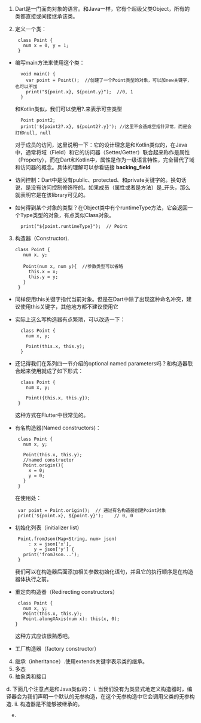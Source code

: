 1. Dart是一门面向对象的语言。和Java一样，它有个超级父类Object，所有的类都直接或间接继承该类。
2. 定义一个类：

		class Point {  
		  num x = 0, y = 1;  
		}
- 编写main方法来使用这个类：
	   
		void main() {  
		  var point = Point();  //创建了一个Point类型的对象，可以加new关键字，也可以不加
		  print("${point.x}, ${point.y}");  //0, 1
		}
	 和Kotlin类似，我们可以使用?.来表示可空类型
	
		Point point2;  
		print('${point2?.x}, ${point2?.y}'); //这里不会造成空指针异常，而是会打印null, null
	对于成员的访问，这里说明一下：它的设计理念是和Kotlin类似的，在Java中，通常将域（Field）和它的访问器（Setter/Getter）联合起来称作是属性（Property），而在Dart和Kotlin中，属性是作为一级语言特性，完全替代了域和访问器的概念。具体的理解可以参看链接 **backing_field**
	
- 访问控制：Dart中是没有public、protected、和private关键字的。换句话说，是没有访问控制修饰符的。如果成员（属性或者是方法）是_开头，那么就表明它是在该library可见的。
	
- 如何得到某个对象的类型？在Object类中有个runtimeType方法，它会返回一个Type类型的对象，有点类似Class对象。
		  
		print("${point.runtimeType}");	// Point
3. 构造器（Constructor).

	   class Point {  
		  num x, y;  
	    
		  Point(num x, num y){  //参数类型可以省略
		    this.x = x;  
		    this.y = y;  
		  }  
		}
- 同样使用this关键字指代当前对象。但是在Dart中除了出现这种命名冲突，建议使用this关键字，其他地方都不建议使用它
	
- 实际上这么写构造器有点繁琐，可以改造一下：
	
		class Point {  
		  num x, y;  
		    
		  Point(this.x, this.y);
		}
- 还记得我们在系列四一节介绍的optional named parameters吗？和构造器联合起来使用就成了如下形式：
	
		class Point {  
	      num x, y;  
	  
	      Point({this.x, this.y});  
	   }
	 这种方式在Flutter中很常见的。
	  
-  有名构造器(Named constructors)：
	
		class Point {  
		  num x, y;  
	  
		  Point(this.x, this.y);  
	      //named constructor
		  Point.origin(){  
		    x = 0;  
		    y = 0;  
		  }  
		}
	在使用处：
		
		var point = Point.origin();  // 通过有名构造器创建Point对象
		print('${point.x}, ${point.y}');	// 0, 0

 - 初始化列表（initializer list）
   
	    Point.fromJson(Map<String, num> json)  
		    : x = json['x'],  
		      y = json['y'] {  
		  print('fromJson...');  
		}
	我们可以在构造器后面添加相关参数初始化语句，并且它的执行顺序是在构造器体执行之前。
 - 重定向构造器（Redirecting constructors）
    
	    class Point {  
		  num x, y;  
		  Point(this.x, this.y);  
		  Point.alongXAxis(num x): this(x, 0);
	   }
	这种方式应该很熟悉吧。
- 工厂构造器（factory constructor）
4. 继承（inheritance）.使用extends关键字表示类的继承。
5. 多态
6. 抽象类和接口






























d. 下面几个注意点是和Java类似的：
	  i.  当我们没有为类显式地定义构造器时，编译器会为我们声明一个默认的无参构造，在这个无参构造中它会调用父类的无参构造.
	  ii. 构造器是不能够被继承的。
	  
	  e. 
<!--stackedit_data:
eyJoaXN0b3J5IjpbLTIyMzc2OTMzMF19
-->